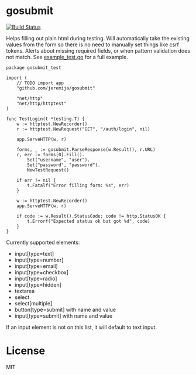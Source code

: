 # gosubmit

[![Build Status](https://travis-ci.com/jeremija/gosubmit.svg?branch=master)](https://travis-ci.com/jeremija/gosubmit)

Helps filling out plain html during testing. Will automatically take the
existing values from the form so there is no need to manually set things like
csrf tokens. Alerts about missing required fields, or when pattern validation
does not match. See [example_test.go](example_test.go) for a full example.

```golang
package gosubmit_test

import (
	// TODO import app
	"github.com/jeremija/gosubmit"

	"net/http"
	"net/http/httptest"
)

func TestLogin(t *testing.T) {
	w := httptest.NewRecorder()
	r := httptest.NewRequest("GET", "/auth/login", nil)

	app.ServeHTTP(w, r)

	forms, _ := gosubmit.ParseResponse(w.Result(), r.URL)
	r, err := forms[0].Fill().
		Set("username", "user").
		Set("password", "password").
		NewTestRequest()

	if err != nil {
		t.Fatalf("Error filling form: %s", err)
	}

	w := httptest.NewRecorder()
	app.ServeHTTP(w, r)

	if code := w.Result().StatusCode; code != http.StatusOK {
		t.Errorf("Expected status ok but got %d", code)
	}
}
```

Currently supported elements:

- input[type=text]
- input[type=number]
- input[type=email]
- input[type=checkbox]
- input[type=radio]
- input[type=hidden]
- textarea
- select
- select[multiple]
- button[type=submit] with name and value
- input[type=submit] with name and value

If an input element is not on this list, it will default to text input.

# License

MIT
